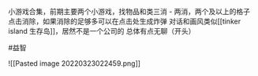 小游戏合集，前期主要两个小游戏，找物品和类三消 - 两消，两个及以上的格子点击消除，如果消除的足够多可以在点击处生成炸弹
对话和画风类似[[tinker island 生存岛]]，居然不是一个公司的
总体有点无聊（开头）

#益智

![[Pasted image 20220323022459.png]]